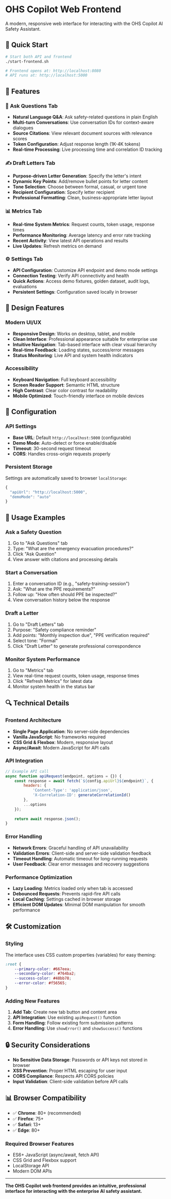 # OHS Copilot Web Frontend

A modern, responsive web interface for interacting with the OHS Copilot AI Safety Assistant.

## 🚀 Quick Start

```bash
# Start both API and frontend
./start-frontend.sh

# Frontend opens at: http://localhost:8080
# API runs at: http://localhost:5000
```

## 🎯 Features

### 💬 **Ask Questions Tab**
- **Natural Language Q&A**: Ask safety-related questions in plain English
- **Multi-turn Conversations**: Use conversation IDs for context-aware dialogues
- **Source Citations**: View relevant document sources with relevance scores
- **Token Configuration**: Adjust response length (1K-4K tokens)
- **Real-time Processing**: Live processing time and correlation ID tracking

### ✍️ **Draft Letters Tab**
- **Purpose-driven Letter Generation**: Specify the letter's intent
- **Dynamic Key Points**: Add/remove bullet points for letter content
- **Tone Selection**: Choose between formal, casual, or urgent tone
- **Recipient Configuration**: Specify letter recipient
- **Professional Formatting**: Clean, business-appropriate letter layout

### 📊 **Metrics Tab**
- **Real-time System Metrics**: Request counts, token usage, response times
- **Performance Monitoring**: Average latency and error rate tracking
- **Recent Activity**: View latest API operations and results
- **Live Updates**: Refresh metrics on demand

### ⚙️ **Settings Tab**
- **API Configuration**: Customize API endpoint and demo mode settings
- **Connection Testing**: Verify API connectivity and health
- **Quick Actions**: Access demo fixtures, golden dataset, audit logs, evaluations
- **Persistent Settings**: Configuration saved locally in browser

## 🎨 Design Features

### **Modern UI/UX**
- **Responsive Design**: Works on desktop, tablet, and mobile
- **Clean Interface**: Professional appearance suitable for enterprise use
- **Intuitive Navigation**: Tab-based interface with clear visual hierarchy
- **Real-time Feedback**: Loading states, success/error messages
- **Status Monitoring**: Live API and system health indicators

### **Accessibility**
- **Keyboard Navigation**: Full keyboard accessibility
- **Screen Reader Support**: Semantic HTML structure
- **High Contrast**: Clear color contrast for readability
- **Mobile Optimized**: Touch-friendly interface on mobile devices

## 🔧 Configuration

### **API Settings**
- **Base URL**: Default `http://localhost:5000` (configurable)
- **Demo Mode**: Auto-detect or force enable/disable
- **Timeout**: 30-second request timeout
- **CORS**: Handles cross-origin requests properly

### **Persistent Storage**
Settings are automatically saved to browser `localStorage`:
```javascript
{
  "apiUrl": "http://localhost:5000",
  "demoMode": "auto"
}
```

## 📱 Usage Examples

### **Ask a Safety Question**
1. Go to "Ask Questions" tab
2. Type: "What are the emergency evacuation procedures?"
3. Click "Ask Question"
4. View answer with citations and processing details

### **Start a Conversation**
1. Enter a conversation ID (e.g., "safety-training-session")
2. Ask: "What are the PPE requirements?"
3. Follow up: "How often should PPE be inspected?"
4. View conversation history below the response

### **Draft a Letter**
1. Go to "Draft Letters" tab  
2. Purpose: "Safety compliance reminder"
3. Add points: "Monthly inspection due", "PPE verification required"
4. Select tone: "Formal"
5. Click "Draft Letter" to generate professional correspondence

### **Monitor System Performance**
1. Go to "Metrics" tab
2. View real-time request counts, token usage, response times
3. Click "Refresh Metrics" for latest data
4. Monitor system health in the status bar

## 🔍 Technical Details

### **Frontend Architecture**
- **Single Page Application**: No server-side dependencies
- **Vanilla JavaScript**: No frameworks required
- **CSS Grid & Flexbox**: Modern, responsive layout
- **Async/Await**: Modern JavaScript for API calls

### **API Integration**
```javascript
// Example API call
async function apiRequest(endpoint, options = {}) {
    const response = await fetch(`${config.apiUrl}${endpoint}`, {
        headers: {
            'Content-Type': 'application/json',
            'X-Correlation-ID': generateCorrelationId()
        },
        ...options
    });
    
    return await response.json();
}
```

### **Error Handling**
- **Network Errors**: Graceful handling of API unavailability
- **Validation Errors**: Client-side and server-side validation feedback
- **Timeout Handling**: Automatic timeout for long-running requests
- **User Feedback**: Clear error messages and recovery suggestions

### **Performance Optimization**
- **Lazy Loading**: Metrics loaded only when tab is accessed
- **Debounced Requests**: Prevents rapid-fire API calls
- **Local Caching**: Settings cached in browser storage
- **Efficient DOM Updates**: Minimal DOM manipulation for smooth performance

## 🛠️ Customization

### **Styling**
The interface uses CSS custom properties (variables) for easy theming:
```css
:root {
    --primary-color: #667eea;
    --secondary-color: #764ba2;
    --success-color: #48bb78;
    --error-color: #f56565;
}
```

### **Adding New Features**
1. **Add Tab**: Create new tab button and content area
2. **API Integration**: Use existing `apiRequest()` function
3. **Form Handling**: Follow existing form submission patterns
4. **Error Handling**: Use `showError()` and `showSuccess()` functions

## 🔒 Security Considerations

- **No Sensitive Data Storage**: Passwords or API keys not stored in browser
- **XSS Prevention**: Proper HTML escaping for user input
- **CORS Compliance**: Respects API CORS policies
- **Input Validation**: Client-side validation before API calls

## 📊 Browser Compatibility

- ✅ **Chrome**: 80+ (recommended)
- ✅ **Firefox**: 75+
- ✅ **Safari**: 13+
- ✅ **Edge**: 80+

### **Required Browser Features**
- ES6+ JavaScript (async/await, fetch API)
- CSS Grid and Flexbox support
- LocalStorage API
- Modern DOM APIs

---

**The OHS Copilot web frontend provides an intuitive, professional interface for interacting with the enterprise AI safety assistant.**
